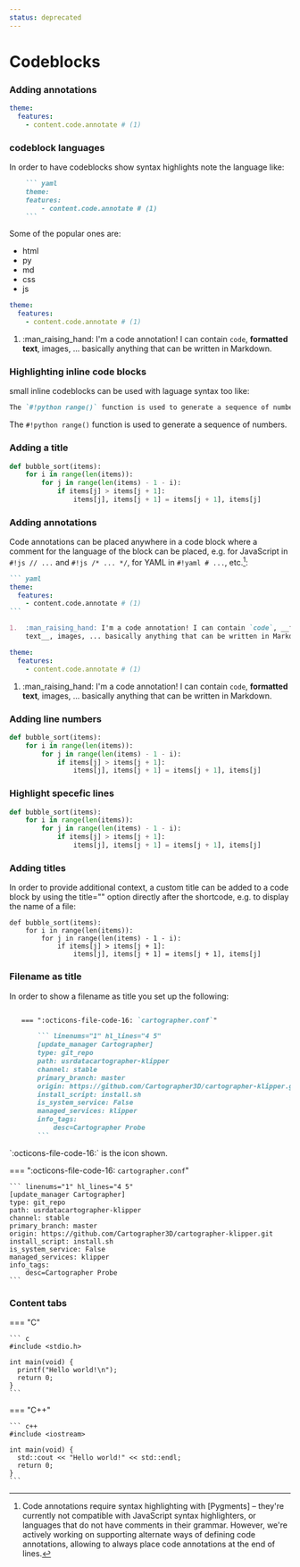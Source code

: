 ```yaml
---
status: deprecated
---
```


# Codeblocks


### Adding annotations
``` yaml
theme:
  features:
    - content.code.annotate # (1)
```

### codeblock languages
In order to have codeblocks show syntax highlights note the language
like:
```md
    ``` yaml
    theme:
    features:
        - content.code.annotate # (1)
    ```
```
Some of the popular ones are:
- html
- py
- md
- css
- js

``` yaml
theme:
  features:
    - content.code.annotate # (1)
```

1.  :man_raising_hand: I'm a code annotation! I can contain `code`, __formatted
    text__, images, ... basically anything that can be written in Markdown.

### Highlighting inline code blocks
small inline codeblocks can be used with laguage syntax too like:
```md
The `#!python range()` function is used to generate a sequence of numbers.
```
The `#!python range()` function is used to generate a sequence of numbers.

### Adding a title
``` py title="bubble_sort.py"
def bubble_sort(items):
    for i in range(len(items)):
        for j in range(len(items) - 1 - i):
            if items[j] > items[j + 1]:
                items[j], items[j + 1] = items[j + 1], items[j]
```

### Adding annotations

Code annotations can be placed anywhere in a code block where a comment for the
language of the block can be placed, e.g. for JavaScript in `#!js // ...` and
`#!js /* ... */`, for YAML in `#!yaml # ...`, etc.[^1]:

  [^1]:
    Code annotations require syntax highlighting with [Pygments] – they're
    currently not compatible with JavaScript syntax highlighters, or languages
    that do not have comments in their grammar. However, we're actively working
    on supporting alternate ways of defining code annotations, allowing to
    always place code annotations at the end of lines.

```` markdown title="Code block with annotation"
``` yaml
theme:
  features:
    - content.code.annotate # (1)
```

1.  :man_raising_hand: I'm a code annotation! I can contain `code`, __formatted
    text__, images, ... basically anything that can be written in Markdown.
````

<div class="result" markdown>

``` yaml
theme:
  features:
    - content.code.annotate # (1)
```

1.  :man_raising_hand: I'm a code annotation! I can contain `code`, __formatted
    text__, images, ... basically anything that can be written in Markdown.

</div>

### Adding line numbers
``` py linenums="1"
def bubble_sort(items):
    for i in range(len(items)):
        for j in range(len(items) - 1 - i):
            if items[j] > items[j + 1]:
                items[j], items[j + 1] = items[j + 1], items[j]
```

### Highlight specefic lines
``` py hl_lines="2 3"
def bubble_sort(items):
    for i in range(len(items)):
        for j in range(len(items) - 1 - i):
            if items[j] > items[j + 1]:
                items[j], items[j + 1] = items[j + 1], items[j]
```
### Adding titles
In order to provide additional context, a custom title can be added to a code block by using the title="<custom title>" option directly after the shortcode, e.g. to display the name of a file:

``` { py title="namefile.py" linenums="1" .select }
def bubble_sort(items):
    for i in range(len(items)):
        for j in range(len(items) - 1 - i):
            if items[j] > items[j + 1]:
                items[j], items[j + 1] = items[j + 1], items[j]
```

### Filename as title
In order to show a filename as title you set up the following:
 ```md

    === ":octicons-file-code-16: `cartographer.conf`"

        ``` linenums="1" hl_lines="4 5"
        [update_manager Cartographer]
        type: git_repo
        path: usrdatacartographer-klipper
        channel: stable
        primary_branch: master
        origin: https://github.com/Cartographer3D/cartographer-klipper.git
        install_script: install.sh
        is_system_service: False
        managed_services: klipper
        info_tags:
            desc=Cartographer Probe
        ```

```
<div class="result" markdown>`:octicons-file-code-16:` is the icon shown.</div>


=== ":octicons-file-code-16: `cartographer.conf`"

    ``` linenums="1" hl_lines="4 5"
    [update_manager Cartographer]
    type: git_repo
    path: usrdatacartographer-klipper
    channel: stable
    primary_branch: master
    origin: https://github.com/Cartographer3D/cartographer-klipper.git
    install_script: install.sh
    is_system_service: False
    managed_services: klipper
    info_tags:
        desc=Cartographer Probe
    ```

### Content tabs
=== "C"

    ``` c
    #include <stdio.h>

    int main(void) {
      printf("Hello world!\n");
      return 0;
    }
    ```

=== "C++"

    ``` c++
    #include <iostream>

    int main(void) {
      std::cout << "Hello world!" << std::endl;
      return 0;
    }
    ```
